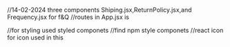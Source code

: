 

//14-02-2024 three components Shiping.jsx,ReturnPolicy.jsx,and Frequency.jsx for f&Q
//routes in App.jsx is
        <!-- <Route path="/return" element={<ReturnPolicy/>}/>
        <Route path="/shop" element={<ShippingPolicy/>}/>
        <Route path="/faq" element={<Frequency/>}/> -->

//for styling used styled componets
//find npm style componets
//react icon for icon used in this 
